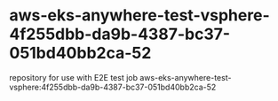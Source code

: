 # aws-eks-anywhere-test-vsphere-4f255dbb-da9b-4387-bc37-051bd40bb2ca-52
repository for use with E2E test job aws-eks-anywhere-test-vsphere:4f255dbb-da9b-4387-bc37-051bd40bb2ca-52
